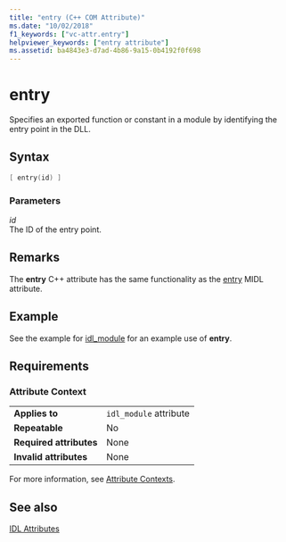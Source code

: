 ```yaml
---
title: "entry (C++ COM Attribute)"
ms.date: "10/02/2018"
f1_keywords: ["vc-attr.entry"]
helpviewer_keywords: ["entry attribute"]
ms.assetid: ba4843e3-d7ad-4b86-9a15-0b4192f0f698
---
```

# entry

Specifies an exported function or constant in a module by identifying the entry point in the DLL.

## Syntax

```cpp
[ entry(id) ]
```

### Parameters

*id*<br/>
The ID of the entry point.

## Remarks

The **entry** C++ attribute has the same functionality as the [entry](/windows/desktop/Midl/entry) MIDL attribute.

## Example

See the example for [idl_module](idl-module.md) for an example use of **entry**.

## Requirements

### Attribute Context

|||
|-|-|
|**Applies to**|`idl_module` attribute|
|**Repeatable**|No|
|**Required attributes**|None|
|**Invalid attributes**|None|

For more information, see [Attribute Contexts](cpp-attributes-com-net.md#contexts).

## See also

[IDL Attributes](idl-attributes.md)

